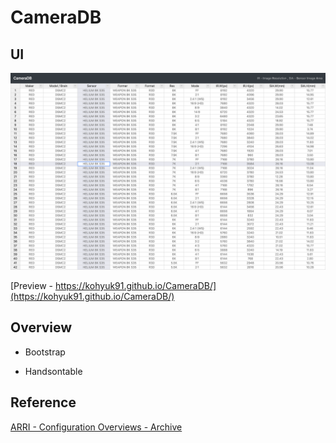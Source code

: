 # CameraDB

## UI

![camdb_preview](doc/camdb_preview.png)

[Preview - https://kohyuk91.github.io/CameraDB/](https://kohyuk91.github.io/CameraDB/)

## Overview

- Bootstrap

- Handsontable

## Reference

[ARRI - Configuration Overviews - Archive](https://www.arri.com/en/learn-help/camera-accessories-configuration-overviews/archive#accordion-76192)

